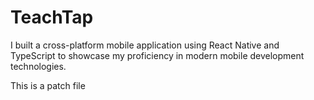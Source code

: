 # TeachTap

I built a cross-platform mobile application using React Native and TypeScript to showcase my proficiency in modern mobile development technologies.

This is a patch file

